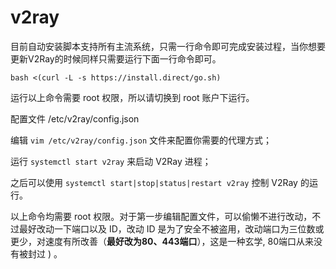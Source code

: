 # v2ray
目前自动安装脚本支持所有主流系统，只需一行命令即可完成安装过程，当你想要更新V2Ray的时候同样只需要运行下面一行命令即可。

`bash <(curl -L -s https://install.direct/go.sh)`

运行以上命令需要 root 权限，所以请切换到 root 账户下运行。

配置文件 /etc/v2ray/config.json

编辑 `vim /etc/v2ray/config.json` 文件来配置你需要的代理方式；

运行 `systemctl start v2ray` 来启动 V2Ray 进程；

之后可以使用 `systemctl start|stop|status|restart v2ray` 控制 V2Ray 的运行。

以上命令均需要 root 权限。对于第一步编辑配置文件，可以偷懒不进行改动，不过最好改动一下端口以及 ID，改动 ID 是为了安全不被盗用，改动端口为三位数或更少，对速度有所改善（**最好改为80、443端口**），这是一种玄学, 80端口从来没有被封过 ) 。
